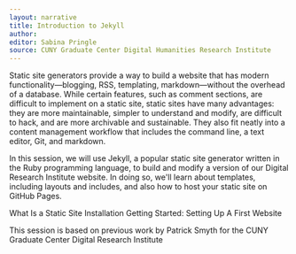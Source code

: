 ```yaml
---
layout: narrative
title: Introduction to Jekyll
author:
editor: Sabina Pringle
source: CUNY Graduate Center Digital Humanities Research Institute
---
```

Static site generators provide a way to build a website that has modern functionality—blogging, RSS, templating, markdown—without the overhead of a database. While certain features, such as comment sections, are difficult to implement on a static site, static sites have many advantages: they are more maintainable, simpler to understand and modify, are difficult to hack, and are more archivable and sustainable. They also fit neatly into a content management workflow that includes the command line, a text editor, Git, and markdown.

In this session, we will use Jekyll, a popular static site generator written in the Ruby programming language, to build and modify a version of our Digital Research Institute website. In doing so, we'll learn about templates, including layouts and includes, and also how to host your static site on GitHub Pages.

What Is a Static Site
Installation
Getting Started: Setting Up A First Website

This session is based on previous work by Patrick Smyth for the CUNY Graduate Center Digital Research Institute

